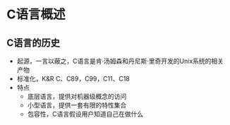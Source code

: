 # C语言概述

## C语言的历史
- 起源，一言以蔽之，C语言是肯·汤姆森和丹尼斯·里奇开发的Unix系统的相关产物
- 标准化，K&R C、C89，C99，C11、C18
- 特点
    - 底层语言，提供对机器级概念的访问
    - 小型语言，提供一套有限的特性集合
    - 包容性，C语言假设用户知道自己在做什么